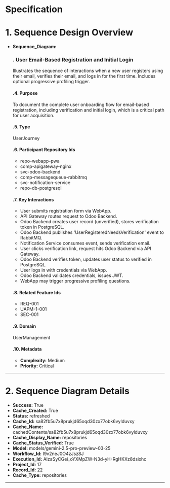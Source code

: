 # Specification

# 1. Sequence Design Overview

- **Sequence_Diagram:**
  ### . User Email-Based Registration and Initial Login
  Illustrates the sequence of interactions when a new user registers using their email, verifies their email, and logs in for the first time. Includes optional progressive profiling trigger.

  #### .4. Purpose
  To document the complete user onboarding flow for email-based registration, including verification and initial login, which is a critical path for user acquisition.

  #### .5. Type
  UserJourney

  #### .6. Participant Repository Ids
  
  - repo-webapp-pwa
  - comp-apigateway-nginx
  - svc-odoo-backend
  - comp-messagequeue-rabbitmq
  - svc-notification-service
  - repo-db-postgresql
  
  #### .7. Key Interactions
  
  - User submits registration form via WebApp.
  - API Gateway routes request to Odoo Backend.
  - Odoo Backend creates user record (unverified), stores verification token in PostgreSQL.
  - Odoo Backend publishes 'UserRegisteredNeedsVerification' event to RabbitMQ.
  - Notification Service consumes event, sends verification email.
  - User clicks verification link, request hits Odoo Backend via API Gateway.
  - Odoo Backend verifies token, updates user status to verified in PostgreSQL.
  - User logs in with credentials via WebApp.
  - Odoo Backend validates credentials, issues JWT.
  - WebApp may trigger progressive profiling questions.
  
  #### .8. Related Feature Ids
  
  - REQ-001
  - UAPM-1-001
  - SEC-001
  
  #### .9. Domain
  UserManagement

  #### .10. Metadata
  
  - **Complexity:** Medium
  - **Priority:** Critical
  


---

# 2. Sequence Diagram Details

- **Success:** True
- **Cache_Created:** True
- **Status:** refreshed
- **Cache_Id:** sa82fb5u7x8prukjd65oqd30zx77obk6vylduvxy
- **Cache_Name:** cachedContents/sa82fb5u7x8prukjd65oqd30zx77obk6vylduvxy
- **Cache_Display_Name:** repositories
- **Cache_Status_Verified:** True
- **Model:** models/gemini-2.5-pro-preview-03-25
- **Workflow_Id:** I9v2neJ0O4zJsz8J
- **Execution_Id:** AIzaSyCGei_oYXMpZW-N3d-yH-RgHKXz8dsixhc
- **Project_Id:** 17
- **Record_Id:** 22
- **Cache_Type:** repositories


---

